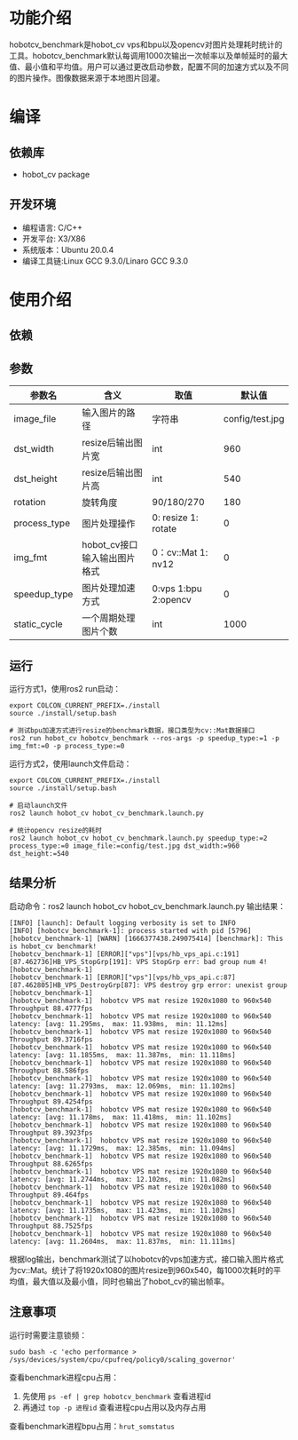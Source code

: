# 功能介绍

hobotcv_benchmark是hobot_cv vps和bpu以及opencv对图片处理耗时统计的工具。hobotcv_benchmark默认每调用1000次输出一次帧率以及单帧延时的最大值、最小值和平均值。用户可以通过更改启动参数，配置不同的加速方式以及不同的图片操作。图像数据来源于本地图片回灌。

# 编译

## 依赖库

- hobot_cv package

## 开发环境

- 编程语言: C/C++
- 开发平台: X3/X86
- 系统版本：Ubuntu 20.0.4
- 编译工具链:Linux GCC 9.3.0/Linaro GCC 9.3.0


# 使用介绍

## 依赖

## 参数

| 参数名           | 含义                          | 取值                          | 默认值            |
| --------------  | ----------------------------- | ----------------------------- | ----------------- |
| image_file      | 输入图片的路径                 |         字符串                |   config/test.jpg |
| dst_width       | resize后输出图片宽             |          int                  |      960         |
| dst_height      | resize后输出图片高             |          int                  |      540         |
| rotation        | 旋转角度                       |      90/180/270               |      180         |
| process_type    | 图片处理操作                   |   0: resize 1: rotate          |      0           |
| img_fmt         | hobot_cv接口输入输出图片格式    |   0：cv::Mat  1: nv12          |      0           |
| speedup_type    | 图片处理加速方式                |   0:vps 1:bpu 2:opencv        |      0          |
| static_cycle    | 一个周期处理图片个数            |   int                         |      1000         |


## 运行

运行方式1，使用ros2 run启动：

```
export COLCON_CURRENT_PREFIX=./install
source ./install/setup.bash

# 测试bpu加速方式进行resize的benchmark数据，接口类型为cv::Mat数据接口
ros2 run hobot_cv hobotcv_benchmark --ros-args -p speedup_type:=1 -p img_fmt:=0 -p process_type:=0

```

运行方式2，使用launch文件启动：
```
export COLCON_CURRENT_PREFIX=./install
source ./install/setup.bash

# 启动launch文件
ros2 launch hobot_cv hobot_cv_benchmark.launch.py

# 统计opencv resize的耗时
ros2 launch hobot_cv hobot_cv_benchmark.launch.py speedup_type:=2 process_type:=0 image_file:=config/test.jpg dst_width:=960 dst_height:=540

```

## 结果分析
启动命令：ros2 launch hobot_cv hobot_cv_benchmark.launch.py
输出结果：
```
[INFO] [launch]: Default logging verbosity is set to INFO
[INFO] [hobotcv_benchmark-1]: process started with pid [5796]
[hobotcv_benchmark-1] [WARN] [1666377438.249075414] [benchmark]: This is hobot_cv benchmark!
[hobotcv_benchmark-1] [ERROR]["vps"][vps/hb_vps_api.c:191] [87.462736]HB_VPS_StopGrp[191]: VPS StopGrp err: bad group num 4!
[hobotcv_benchmark-1]
[hobotcv_benchmark-1] [ERROR]["vps"][vps/hb_vps_api.c:87] [87.462805]HB_VPS_DestroyGrp[87]: VPS destroy grp error: unexist group
[hobotcv_benchmark-1]
[hobotcv_benchmark-1]  hobotcv VPS mat resize 1920x1080 to 960x540 Throughput 88.4777fps
[hobotcv_benchmark-1]  hobotcv VPS mat resize 1920x1080 to 960x540 latency: [avg: 11.295ms,  max: 11.938ms,  min: 11.12ms]
[hobotcv_benchmark-1]  hobotcv VPS mat resize 1920x1080 to 960x540 Throughput 89.3716fps
[hobotcv_benchmark-1]  hobotcv VPS mat resize 1920x1080 to 960x540 latency: [avg: 11.1855ms,  max: 11.387ms,  min: 11.118ms]
[hobotcv_benchmark-1]  hobotcv VPS mat resize 1920x1080 to 960x540 Throughput 88.586fps
[hobotcv_benchmark-1]  hobotcv VPS mat resize 1920x1080 to 960x540 latency: [avg: 11.2793ms,  max: 12.069ms,  min: 11.102ms]
[hobotcv_benchmark-1]  hobotcv VPS mat resize 1920x1080 to 960x540 Throughput 89.4254fps
[hobotcv_benchmark-1]  hobotcv VPS mat resize 1920x1080 to 960x540 latency: [avg: 11.178ms,  max: 11.418ms,  min: 11.102ms]
[hobotcv_benchmark-1]  hobotcv VPS mat resize 1920x1080 to 960x540 Throughput 89.3923fps
[hobotcv_benchmark-1]  hobotcv VPS mat resize 1920x1080 to 960x540 latency: [avg: 11.1729ms,  max: 12.385ms,  min: 11.094ms]
[hobotcv_benchmark-1]  hobotcv VPS mat resize 1920x1080 to 960x540 Throughput 88.6265fps
[hobotcv_benchmark-1]  hobotcv VPS mat resize 1920x1080 to 960x540 latency: [avg: 11.2744ms,  max: 12.102ms,  min: 11.082ms]
[hobotcv_benchmark-1]  hobotcv VPS mat resize 1920x1080 to 960x540 Throughput 89.464fps
[hobotcv_benchmark-1]  hobotcv VPS mat resize 1920x1080 to 960x540 latency: [avg: 11.1735ms,  max: 11.423ms,  min: 11.102ms]
[hobotcv_benchmark-1]  hobotcv VPS mat resize 1920x1080 to 960x540 Throughput 88.7525fps
[hobotcv_benchmark-1]  hobotcv VPS mat resize 1920x1080 to 960x540 latency: [avg: 11.2604ms,  max: 11.837ms,  min: 11.111ms]

```
根据log输出，benchmark测试了以hobotcv的vps加速方式，接口输入图片格式为cv::Mat。统计了将1920x1080的图片resize到960x540，每1000次耗时的平均值，最大值以及最小值，同时也输出了hobot_cv的输出帧率。

## 注意事项

运行时需要注意锁频：
```
sudo bash -c 'echo performance > /sys/devices/system/cpu/cpufreq/policy0/scaling_governor'
```

查看benchmark进程cpu占用：
1. 先使用 `ps -ef | grep hobotcv_benchmark` 查看进程id
2. 再通过 `top -p 进程id` 查看进程cpu占用以及内存占用

查看benchmark进程bpu占用：`hrut_somstatus`
